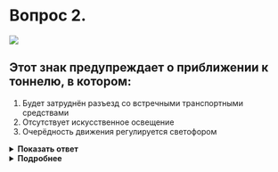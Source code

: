 # Вопрос 2.

![](https://s.drom.ru/i24227/pdd/tickets/2016/1542609140.jpg)

## Этот знак предупреждает о приближении к тоннелю, в котором:

1. Будет затруднён разъезд со встречными транспортными средствами
2. Отсутствует искусственное освещение
3. Очерёдность движения регулируется светофором

<details>
<summary><b>Показать ответ</b></summary>
Правильный ответ: 2
</details>
<details>
<summary><b>Подробнее</b></summary>
Знак 1.31 «Тоннель» предупреждает о приближении к тоннелю, в котором отсутствует искусственное освещение, или к тоннелю, видимость въездного портала которого ограничена. В тоннелях на движущемся транспортном средстве должны быть включены фары дальнего или ближнего света фар, независимо от наличия освещённости тоннеля.
(«Дорожные знаки», пункт 19.1 ПДД)
</details>